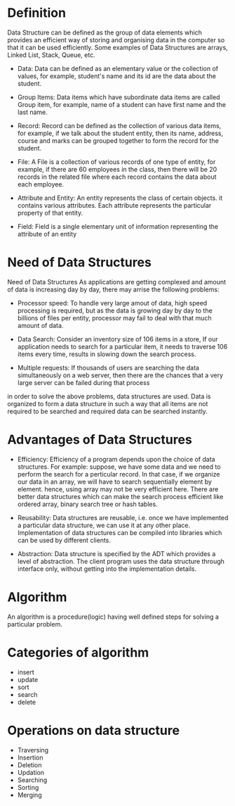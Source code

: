 # Definition
Data Structure can be defined as the group of data elements which provides an efficient way of storing and organising data in the computer so that it can be used efficiently. Some examples of Data Structures are arrays, Linked List, Stack, Queue, etc.

- Data: Data can be defined as an elementary value or the collection of values, for example, student's name and its id are the data about the student.

- Group Items: Data items which have subordinate data items are called Group item, for example, name of a student can have first name and the last name.

- Record: Record can be defined as the collection of various data items, for example, if we talk about the student entity, then its name, address, course and marks can be grouped together to form the record for the student.

- File: A File is a collection of various records of one type of entity, for example, if there are 60 employees in the class, then there will be 20 records in the related file where each record contains the data about each employee.

- Attribute and Entity: An entity represents the class of certain objects. it contains various attributes. Each attribute represents the particular property of that entity.

- Field: Field is a single elementary unit of information representing the attribute of an entity

# Need of Data Structures
Need of Data Structures
As applications are getting complexed and amount of data is increasing day by day, there may arrise the following problems:

- Processor speed: To handle very large amout of data, high speed processing is required, but as the data is growing day by day to the billions of files per entity, processor may fail to deal with that much amount of data.

- Data Search: Consider an inventory size of 106 items in a store, If our application needs to search for a particular item, it needs to traverse 106 items every time, results in slowing down the search process.

- Multiple requests: If thousands of users are searching the data simultaneously on a web server, then there are the chances that a very large server can be failed during that process

in order to solve the above problems, data structures are used. Data is organized to form a data structure in such a way that all items are not required to be searched and required data can be searched instantly.

# Advantages of Data Structures
- Efficiency: Efficiency of a program depends upon the choice of data structures. For example: suppose, we have some data and we need to perform the search for a perticular record. In that case, if we organize our data in an array, we will have to search sequentially element by element. hence, using array may not be very efficient here. There are better data structures which can make the search process efficient like ordered array, binary search tree or hash tables.

- Reusability: Data structures are reusable, i.e. once we have implemented a particular data structure, we can use it at any other place. Implementation of data structures can be compiled into libraries which can be used by different clients.

- Abstraction: Data structure is specified by the ADT which provides a level of abstraction. The client program uses the data structure through interface only, without getting into the implementation details.

# Algorithm
An algorithm is a procedure(logic) having well defined steps for solving a particular problem. 

# Categories of algorithm
- insert
- update 
- sort
- search
- delete

# Operations on data structure
- Traversing
- Insertion
- Deletion
- Updation
- Searching
- Sorting
- Merging
